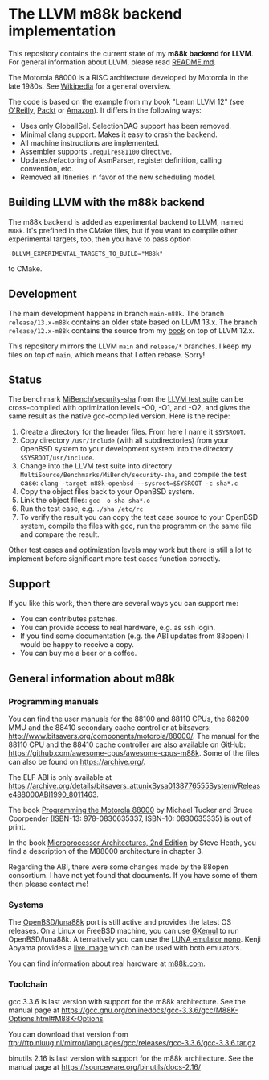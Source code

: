 # The LLVM m88k backend implementation

This repository contains the current state of my **m88k backend for LLVM**.
For general information about LLVM, please read [README.md](README.md).

The Motorola 88000 is a RISC architecture developed by Motorola in the late
1980s. See [Wikipedia](https://en.wikipedia.org/wiki/Motorola_88000) for a
general overview.

The code is based on the example from my book "Learn LLVM 12" (see
[O'Reilly](https://learning.oreilly.com/library/view/learn-llvm-12/9781839213502/),
[Packt](https://www.packtpub.com/product/learn-llvm-12/9781839213502) or
[Amazon](https://www.amazon.com/Learn-LLVM-12-beginners-libraries/dp/1839213507/)).
It differs in the following ways:
- Uses only GlobalISel. SelectionDAG support has been removed.
- Minimal clang support. Makes it easy to crash the backend.
- All machine instructions are implemented.
- Assembler supports `.requires81100` directive.
- Updates/refactoring of AsmParser, register definition, calling convention, etc.
- Removed all Itineries in favor of the new scheduling model.

## Building LLVM with the m88k backend

The m88k backend is added as experimental backend to LLVM, named `M88k`.
It's prefined in the CMake files, but if you want to compile other experimental
targets, too, then you have to pass option

```-DLLVM_EXPERIMENTAL_TARGETS_TO_BUILD="M88k"```

to CMake.

## Development

The main development happens in branch `main-m88k`. The branch
`release/13.x-m88k` contains an older state based on LLVM 13.x. The branch
`release/12.x-m88k` contains the source from my
[book](https://www.packtpub.com/product/learn-llvm-12/9781839213502) on top of
LLVM 12.x.

This repository mirrors the LLVM `main` and `release/*` branches. I keep my
files on top of `main`, which means that I often rebase. Sorry!

## Status

The benchmark [MiBench/security-sha](https://github.com/llvm/llvm-test-suite/tree/main/MultiSource/Benchmarks/MiBench/security-sha)
from the [LLVM test suite](https://github.com/llvm/llvm-test-suite/) can be
cross-compiled with optimization levels -O0, -O1, and -O2, and gives the same
result as the native gcc-compiled version. Here is the recipe:

1. Create a directory for the header files. From here I name it `$SYSROOT`.
2. Copy directory `/usr/include` (with all subdirectories) from your OpenBSD system
   to your development system into the directory `$SYSROOT/usr/include`.
3. Change into the LLVM test suite into directory `MultiSource/Benchmarks/MiBench/security-sha`,
   and compile the test case:
   `clang -target m88k-openbsd --sysroot=$SYSROOT -c sha*.c`
4. Copy the object files back to your OpenBSD system.
5. Link the object files:
   `gcc -o sha sha*.o`
6. Run the test case, e.g. `./sha /etc/rc`
7. To verify the result you can copy the test case source to your OpenBSD system,
   compile the files with gcc, run the programm on the same file and compare the
   result.

Other test cases and optimization levels may work but there is still a lot to
implement before significant more test cases function correctly.

## Support

If you like this work, then there are several ways you can support me:

- You can contributes patches.
- You can provide access to real hardware, e.g. as ssh login.
- If you find some documentation (e.g. the ABI updates from 88open) I would be
  happy to receive a copy.
- You can buy me a beer or a coffee.

## General information about m88k

### Programming manuals

You can find the user manuals for the 88100 and 88110 CPUs, the 88200 MMU and the
88410 secondary cache controller at bitsavers:
http://www.bitsavers.org/components/motorola/88000/. The manual for the 88110
CPU and the 88410 cache controller are also available on GitHub:
https://github.com/awesome-cpus/awesome-cpus-m88k. Some of the files can also be
found on https://archive.org/.

The ELF ABI is only available at
https://archive.org/details/bitsavers_attunixSysa0138776555SystemVRelease488000ABI1990_8011463.

The book [Programming the Motorola 88000](https://www.amazon.com/Programming-Motorola-88000-Michael-Tucker/dp/0830635335/)
by Michael Tucker and Bruce Coorpender (ISBN-13: 978-0830635337,
ISBN-10: 0830635335) is out of print.

In the book [Microprocessor Architectures, 2nd Edition](https://www.oreilly.com/library/view/microprocessor-architectures-2nd/9781483295534/)
by Steve Heath, you find a description of the M88000 architecture in chapter 3.

Regarding the ABI, there were some changes made by the 88open consortium. I have
not yet found that documents. If you have some of them then please contact me!

### Systems

The [OpenBSD/luna88k](https://www.openbsd.org/luna88k.html) port is still active
and provides the latest OS releases.
On a Linux or FreeBSD machine, you can use [GXemul](http://gavare.se/gxemul/) to
run OpenBSD/luna88k. Alternatively you can use the
[LUNA emulator nono](http://www.pastel-flower.jp/~isaki/nono/).
Kenji Aoyama provides a [live image](http://www.nk-home.net/~aoyama/liveimage/)
which can be used with both emulators.

You can find information about real hardware at [m88k.com](http://m88k.com/).

### Toolchain

gcc 3.3.6 is last version with support for the m88k architecture. See the manual
page at
https://gcc.gnu.org/onlinedocs/gcc-3.3.6/gcc/M88K-Options.html#M88K-Options.

You can download that version from
ftp://ftp.nluug.nl/mirror/languages/gcc/releases/gcc-3.3.6/gcc-3.3.6.tar.gz

binutils 2.16 is last version with support for the m88k architecture. See the
manual page at
https://sourceware.org/binutils/docs-2.16/
